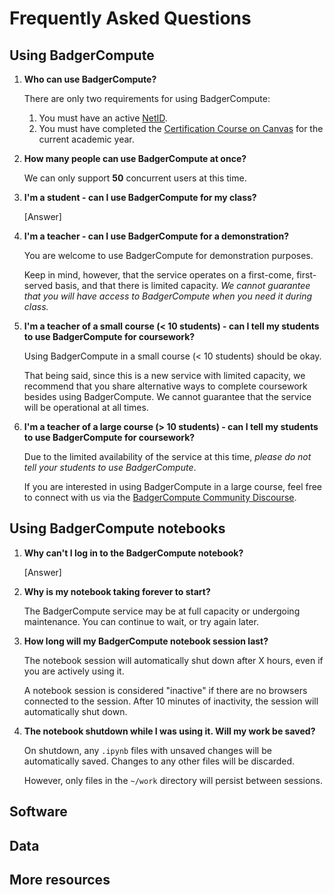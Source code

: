 # Frequently Asked Questions

## Using BadgerCompute

1. **Who can use BadgerCompute?**

    There are only two requirements for using BadgerCompute:

    1. You must have an active [NetID](https://kb.wisc.edu/iam/page.php?id=4966).
    2. You must have completed the [Certification Course on Canvas]() for the current academic year.

1. **How many people can use BadgerCompute at once?**

    We can only support **50** concurrent users at this time.

1. **I'm a student - can I use BadgerCompute for my class?**

    [Answer]

1. **I'm a teacher - can I use BadgerCompute for a demonstration?**

    You are welcome to use BadgerCompute for demonstration purposes.

    Keep in mind, however, that the service operates on a first-come, first-served basis, and that there is limited capacity.
    *We cannot guarantee that you will have access to BadgerCompute when you need it during class.*

1. **I'm a teacher of a small course (< 10 students) - can I tell my students to use BadgerCompute for coursework?**

    Using BadgerCompute in a small course (< 10 students) should be okay.

    That being said, since this is a new service with limited capacity, we recommend that
    you share alternative ways to complete coursework besides using BadgerCompute.
    We cannot guarantee that the service will be operational at all times.

1. **I'm a teacher of a large course (> 10 students) - can I tell my students to use BadgerCompute for coursework?**

    Due to the limited availability of the service at this time, *please do not tell your students to use BadgerCompute*.

    If you are interested in using BadgerCompute in a large course, feel free to connect with us via the [BadgerCompute Community Discourse]().

## Using BadgerCompute notebooks

1. **Why can't I log in to the BadgerCompute notebook?**

    [Answer]

1. **Why is my notebook taking forever to start?**

    The BadgerCompute service may be at full capacity or undergoing maintenance.
    You can continue to wait, or try again later.

1. **How long will my BadgerCompute notebook session last?**

    The notebook session will automatically shut down after X hours, even if you are actively using it.

    A notebook session is considered "inactive" if there are no browsers connected to the session. 
    After 10 minutes of inactivity, the session will automatically shut down.

1. **The notebook shutdown while I was using it. Will my work be saved?**

    On shutdown, any `.ipynb` files with unsaved changes will be automatically saved.
    Changes to any other files will be discarded.

    However, only files in the `~/work` directory will persist between sessions.
    
## Software

## Data

## More resources


